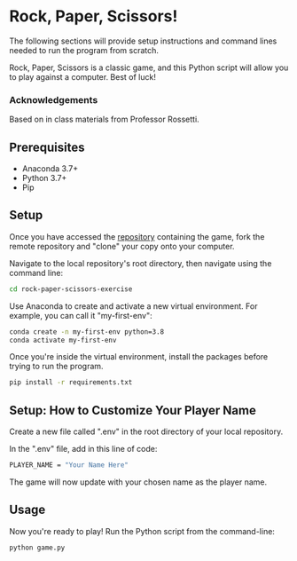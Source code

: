 # Rock, Paper, Scissors! 
The following sections will provide setup instructions and command lines needed to run the program from scratch.

Rock, Paper, Scissors is a classic game, and this Python script will allow you to play against a computer. Best of luck! 

### Acknowledgements
Based on in class materials from Professor Rossetti. 

## Prerequisites

+ Anaconda 3.7+
+ Python 3.7+
+ Pip

## Setup
Once you have accessed the [repository](https://github.com/sarahmardjuki/rock-paper-scissors-exercise) containing the game, fork the remote repository and "clone" your copy onto your computer. 

Navigate to the local repository's root directory, then navigate using the command line:

```sh
cd rock-paper-scissors-exercise
```

Use Anaconda to create and activate a new virtual environment. For example, you can call it "my-first-env":

```sh
conda create -n my-first-env python=3.8
conda activate my-first-env
```

Once you're inside the virtual environment, install the packages before trying to run the program. 

```sh
pip install -r requirements.txt
```

## Setup: How to Customize Your Player Name
Create a new file called ".env" in the root directory of your local repository. 

In the ".env" file, add in this line of code:
```sh
PLAYER_NAME = "Your Name Here"
```

The game will now update with your chosen name as the player name.


## Usage

Now you're ready to play! Run the Python script from the command-line:
```sh
python game.py
```

